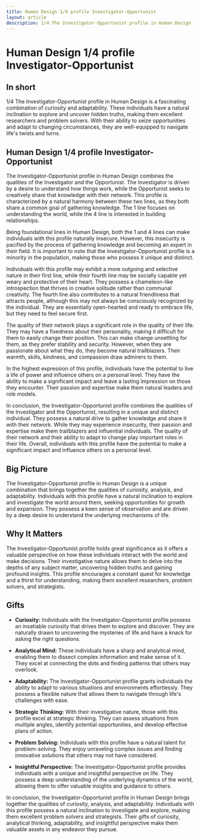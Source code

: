 ```yaml
---
title: Human Design 1/4 profile Investigator-Opportunist
layout: article
description: 1/4 The Investigator-Opportunist profile in Human Design is a fascinating combination of curiosity and adaptability. These individuals have a natural inclination to explore and uncover hidden truths, making them excellent researchers and problem solvers. With their ability to seize opportunities and adapt to changing circumstances, they are well-equipped to navigate life's twists and turns.
---
```

# Human Design 1/4 profile Investigator-Opportunist
## In short
1/4 The Investigator-Opportunist profile in Human Design is a fascinating combination of curiosity and adaptability. These individuals have a natural inclination to explore and uncover hidden truths, making them excellent researchers and problem solvers. With their ability to seize opportunities and adapt to changing circumstances, they are well-equipped to navigate life's twists and turns.

## Human Design 1/4 profile Investigator-Opportunist
The Investigator-Opportunist profile in Human Design combines the qualities of the Investigator and the Opportunist. The Investigator is driven by a desire to understand how things work, while the Opportunist seeks to creatively share that knowledge with their network. This profile is characterized by a natural harmony between these two lines, as they both share a common goal of gathering knowledge. The 1 line focuses on understanding the world, while the 4 line is interested in building relationships.

Being foundational lines in Human Design, both the 1 and 4 lines can make individuals with this profile naturally insecure. However, this insecurity is pacified by the process of gathering knowledge and becoming an expert in their field. It is important to note that the Investigator-Opportunist profile is a minority in the population, making those who possess it unique and distinct.

Individuals with this profile may exhibit a more outgoing and selective nature in their first line, while their fourth line may be socially capable yet weary and protective of their heart. They possess a chameleon-like introspection that thrives in creative solitude rather than communal creativity. The fourth line also contributes to a natural friendliness that attracts people, although this may not always be consciously recognized by the individual. They are essentially open-hearted and ready to embrace life, but they need to feel secure first.

The quality of their network plays a significant role in the quality of their life. They may have a fixedness about their personality, making it difficult for them to easily change their position. This can make change unsettling for them, as they prefer stability and security. However, when they are passionate about what they do, they become natural trailblazers. Their warmth, skills, kindness, and compassion draw admirers to them.

In the highest expression of this profile, individuals have the potential to live a life of power and influence others on a personal level. They have the ability to make a significant impact and leave a lasting impression on those they encounter. Their passion and expertise make them natural leaders and role models.

In conclusion, the Investigator-Opportunist profile combines the qualities of the Investigator and the Opportunist, resulting in a unique and distinct individual. They possess a natural drive to gather knowledge and share it with their network. While they may experience insecurity, their passion and expertise make them trailblazers and influential individuals. The quality of their network and their ability to adapt to change play important roles in their life. Overall, individuals with this profile have the potential to make a significant impact and influence others on a personal level.
## Big Picture

The Investigator-Opportunist profile in Human Design is a unique combination that brings together the qualities of curiosity, analysis, and adaptability. Individuals with this profile have a natural inclination to explore and investigate the world around them, seeking opportunities for growth and expansion. They possess a keen sense of observation and are driven by a deep desire to understand the underlying mechanisms of life.

## Why It Matters

The Investigator-Opportunist profile holds great significance as it offers a valuable perspective on how these individuals interact with the world and make decisions. Their investigative nature allows them to delve into the depths of any subject matter, uncovering hidden truths and gaining profound insights. This profile encourages a constant quest for knowledge and a thirst for understanding, making them excellent researchers, problem solvers, and strategists.

## Gifts

- **Curiosity:** Individuals with the Investigator-Opportunist profile possess an insatiable curiosity that drives them to explore and discover. They are naturally drawn to uncovering the mysteries of life and have a knack for asking the right questions.

- **Analytical Mind:** These individuals have a sharp and analytical mind, enabling them to dissect complex information and make sense of it. They excel at connecting the dots and finding patterns that others may overlook.

- **Adaptability:** The Investigator-Opportunist profile grants individuals the ability to adapt to various situations and environments effortlessly. They possess a flexible nature that allows them to navigate through life's challenges with ease.

- **Strategic Thinking:** With their investigative nature, those with this profile excel at strategic thinking. They can assess situations from multiple angles, identify potential opportunities, and develop effective plans of action.

- **Problem Solving:** Individuals with this profile have a natural talent for problem-solving. They enjoy unraveling complex issues and finding innovative solutions that others may not have considered.

- **Insightful Perspective:** The Investigator-Opportunist profile provides individuals with a unique and insightful perspective on life. They possess a deep understanding of the underlying dynamics of the world, allowing them to offer valuable insights and guidance to others.

In conclusion, the Investigator-Opportunist profile in Human Design brings together the qualities of curiosity, analysis, and adaptability. Individuals with this profile possess a natural inclination to investigate and explore, making them excellent problem solvers and strategists. Their gifts of curiosity, analytical thinking, adaptability, and insightful perspective make them valuable assets in any endeavor they pursue.